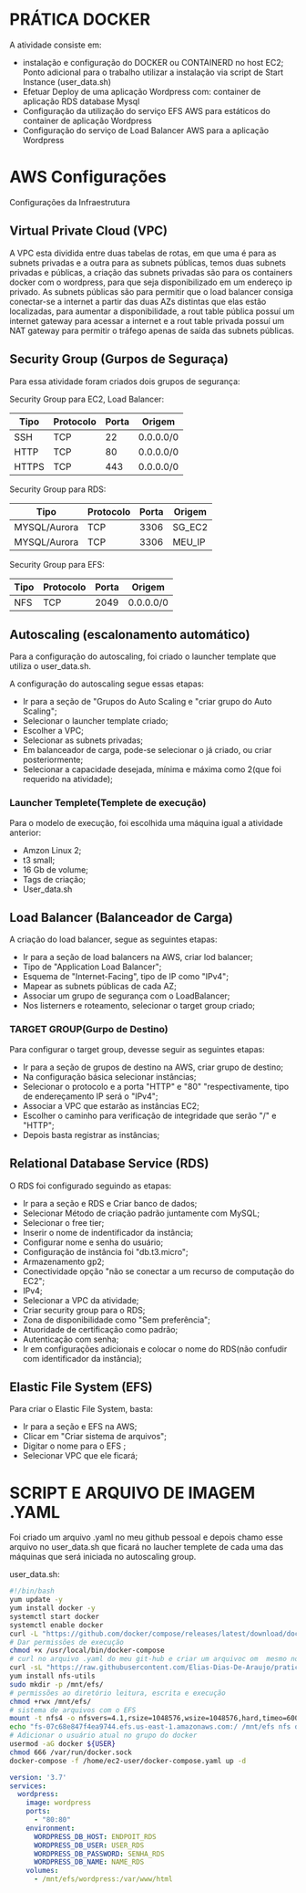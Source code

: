 # PRÁTICA DOCKER

A atividade consiste em:
* instalação e configuração do DOCKER ou CONTAINERD no host EC2; Ponto adicional para o trabalho utilizar a instalação via script de Start Instance (user_data.sh) 
* Efetuar Deploy de uma aplicação Wordpress com: container de aplicação RDS database Mysql 
* Configuração da utilização do serviço EFS AWS para estáticos do container de aplicação Wordpress 
* Configuração do serviço de Load Balancer AWS para a aplicação Wordpress


# AWS Configurações

Configurações da Infraestrutura

## Virtual Private Cloud (VPC)

A VPC esta dividida entre duas tabelas de rotas, em que uma é para as subnets privadas e a outra para as subnets públicas, temos duas subnets privadas e públicas, a criação das subnets privadas são para os containers docker com o wordpress, para que seja disponibilizado em um endereço ip privado. As subnets públicas são para permitir que o load balancer consiga conectar-se a internet a partir das duas AZs distintas que elas estão localizadas, para aumentar a disponibilidade, a rout table pública possuí um internet gateway para acessar a internet e a rout table privada possuí um NAT gateway para permitir o tráfego apenas de saída das subnets públicas.



## Security Group (Gurpos de Seguraça)

Para essa atividade foram criados dois grupos de segurança:

Security Group para EC2, Load Balancer:

|Tipo|Protocolo|Porta|Origem|
|----------|-----|-----|----|
|SSH|TCP|22|0.0.0.0/0|
|HTTP|TCP|80|0.0.0.0/0|
|HTTPS|TCP|443|0.0.0.0/0|


Security Group para RDS:

|Tipo|Protocolo|Porta|Origem|
|----------|-----|-----|----|
|MYSQL/Aurora|TCP|3306|SG_EC2|
|MYSQL/Aurora|TCP|3306|MEU_IP|

Security Group para EFS:

|Tipo|Protocolo|Porta|Origem|
|----------|-----|-----|----|
|NFS|TCP|2049|0.0.0.0/0|

## Autoscaling (escalonamento automático)

Para a configuração do autoscaling, foi criado o launcher template que utiliza o user_data.sh.

A configuração do autoscaling segue essas etapas:
 * Ir para a seção de "Grupos do Auto Scaling e "criar grupo do Auto Scaling";
 * Selecionar o launcher template criado;
 * Escolher a VPC;
 * Selecionar as subnets privadas;
 * Em balanceador de carga, pode-se selecionar o já criado, ou criar posteriormente;
 * Selecionar a capacidade desejada, mínima e máxima como 2(que foi requerido na atividade);
  
### Launcher Templete(Templete de execução)

Para o modelo de execução, foi escolhida uma máquina igual a atividade anterior:
 * Amzon Linux 2;
 * t3 small;
 * 16 Gb de volume;
 * Tags de criação;
 * User_data.sh 

## Load Balancer (Balanceador de Carga)

A criação do load balancer, segue as seguintes etapas: 
 * Ir para a seção de load balancers na AWS, criar lod balancer;
 * Tipo de "Application Load Balancer";
 * Esquema de "Internet-Facing", tipo de IP como "IPv4";
 * Mapear as subnets públicas de cada AZ;
 * Associar um grupo de segurança com o LoadBalancer;
 * Nos listerners e roteamento, selecionar o target group criado;

### TARGET GROUP(Gurpo de Destino)

Para configurar o target group, devesse seguir as seguintes etapas: 
 * Ir para a seção de grupos de destino na AWS, criar grupo de destino;
 * Na configuração básica selecionar instâncias;
 * Selecionar o protocolo e a porta "HTTP" e "80" "respectivamente, tipo de endereçamento IP será o "IPv4";
 * Associar a VPC que estarão as instâncias EC2;
 * Escolher o caminho para verificação de integridade que serão  "/" e "HTTP";
 * Depois basta registrar as instâncias;

## Relational Database Service (RDS)

O RDS foi configurado seguindo as etapas:
 * Ir para a seção e RDS e Criar banco de dados;
 * Selecionar Método de criação padrão juntamente com MySQL;
 * Selecionar o free tier;
 * Inserir o nome de indentificador da instância;
 * Configurar nome e senha do usuário;
 * Configuração de instância foi "db.t3.micro";
 * Armazenamento gp2;
 * Conectividade opção "não se conectar a um recurso de computação do EC2";
 * IPv4;
 * Selecionar a VPC da atividade;
 * Criar security group para o RDS;
 * Zona de disponibilidade como "Sem preferência";
 * Atuoridade de certificação como padrão;
 * Autenticação com senha;
 * Ir em configurações adicionais e colocar o nome do RDS(não confudir com identificador da instância);



## Elastic File System (EFS)

Para criar o Elastic File System, basta:

 * Ir para a seção e EFS na AWS;
 * Clicar em "Criar sistema de arquivos";
 * Digitar o nome para o EFS ;
 * Selecionar  VPC que ele ficará;

# SCRIPT E ARQUIVO DE IMAGEM .YAML

 Foi criado um arquivo .yaml no meu github pessoal e depois chamo esse arquivo no user_data.sh que ficará no laucher templete de cada uma das máquinas que será iniciada no autoscaling group.

user_data.sh:

```sh
#!/bin/bash
yum update -y
yum install docker -y
systemctl start docker
systemctl enable docker
curl -L "https://github.com/docker/compose/releases/latest/download/docker-compose-$(uname -s)-$(uname -m)" -o /usr/local/bin/docker-compose
# Dar permissões de execução 
chmod +x /usr/local/bin/docker-compose
# curl no arquivo .yaml do meu git-hub e criar um arquivoc om  mesmo nome e conteúdo
curl -sL "https://raw.githubusercontent.com/Elias-Dias-De-Araujo/pratica_docker_compass_uol/main/docker-compose.yaml" --output "/home/ec2-user/docker-compose.yaml" 
yum install nfs-utils 
sudo mkdir -p /mnt/efs/
# permissões ao diretório leitura, escrita e execução 
chmod +rwx /mnt/efs/
# sistema de arquivos com o EFS
mount -t nfs4 -o nfsvers=4.1,rsize=1048576,wsize=1048576,hard,timeo=600,retrans=2,noresvport fs-07c68e847f4ea9744.efs.us-east-1.amazonaws.com:/ /mnt/efs/
echo "fs-07c68e847f4ea9744.efs.us-east-1.amazonaws.com:/ /mnt/efs nfs defaults 0 0" >> /etc/fstab
# Adicionar o usuário atual no grupo do docker
usermod -aG docker ${USER}
chmod 666 /var/run/docker.sock
docker-compose -f /home/ec2-user/docker-compose.yaml up -d
```

```yaml
version: '3.7'
services:
  wordpress:
    image: wordpress
    ports:
      - "80:80"
    environment:
      WORDPRESS_DB_HOST: ENDPOIT_RDS
      WORDPRESS_DB_USER: USER_RDS
      WORDPRESS_DB_PASSWORD: SENHA_RDS
      WORDPRESS_DB_NAME: NAME_RDS
    volumes:
      - /mnt/efs/wordpress:/var/www/html
```


